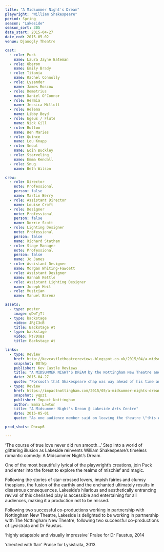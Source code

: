 ```yaml
---
title: "A Midsummer Night's Dream"
playwright: "William Shakespeare"
period: Spring
season: "Lakeside"
season_sort: 305
date_start: 2015-04-27
date_end: 2015-05-02
venue: Djanogly Theatre

cast:
  - role: Puck
    name: Laura Jayne Bateman
  - role: Oberon
    name: Emily Brady
  - role: Titania
    name: Rachel Connolly
  - role: Lysander
    name: James Roscow
  - role: Demetrius
    name: Daniel O'Connor
  - role: Hermia
    name: Jessica Millott
  - role: Helena
    name: Libby Boyd
  - role: Egeus / Flute
    name: Nick Gill
  - role: Bottom
    name: Ben Maries
  - role: Quince
    name: Lou Knapp
  - role: Snout
    name: Eoin Buckley
  - role: Starveling
    name: Emma Kendall
  - role: Snug
    name: Beth Wilson

crew:
  - role: Director
    note: Professional
    person: false
    name: Martin Berry
  - role: Assistant Director
    name: Louise Croft
  - role: Designer
    note: Professional
    person: false
    name: Dorrie Scott
  - role: Lighting Designer
    note: Professional
    person: false
    name: Richard Statham
  - role: Stage Manager
    note: Professional
    person: false
    name: Jo James
  - role: Assistant Designer
    name: Morgan Whiting-Fawcett
  - role: Assistant Designer
    name: Hannah Kettle
  - role: Assistant Lighting Designer
    name: Joseph Heil
  - role: Musician
    name: Manuel Barenz

assets:
  - type: poster
    image: qDwTjTt
  - type: backstage
    video: JRjC3cB
    title: Backstage At
  - type: backstage
    video: kt7DxBs
    title: Backstage At

links:
  - type: Review
    href: http://kevcastletheatrereviews.blogspot.co.uk/2015/04/a-midsummer-nights-dream-by-nottingham.html
    snapshot: 0OfWp
    publisher: Kev Castle Reviews
    title: "A MIDSUMMER NIGHT'S DREAM by the Nottingham New Theatre and Lakeside"
    date: 2015-04-27
    quote: "Forsooth that Shakespeare chap was way ahead of his time and if they had taught this sort of Shakespeare when I was at school I would not have had to wait so long to enjoy the bard at this level."
  - type: Review
    href: https://impactnottingham.com/2015/05/a-midsummer-nights-dream-lakeside-arts-centre/
    snapshot: yqpz1
    publisher: Impact Nottingham
    author: Emma Lawton
    title: "A Midsummer Night's Dream @ Lakeside Arts Centre"
    date: 2015-05-01
    quote: "As one audience member said on leaving the theatre \"this was the funniest production I have ever seen\". And I have to say that I agree with him."

prod_shots: Dhcwp6

---
```


‘The course of true love never did run smooth…’
Step into a world of glittering illusion as Lakeside reinvents William Shakespeare’s timeless romantic comedy: A Midsummer Night’s Dream.

One of the most beautifully lyrical of the playwright’s creations, join Puck and enter into the forest to explore the realms of mischief and magic.

Following the stories of star-crossed lovers, impish fairies and clumsy thespians, the fusion of the earthly and the enchanted ultimately results in disastrous consequences. Lakeside’s hilarious and aesthetically entrancing revival of this cherished play is accessible and entertaining for all audiences, making it a production not to be missed.

Following two successful co-productions working in partnership with Nottingham New Theatre, Lakeside is delighted to be working in partnership with The Nottingham New Theatre, following two successful co-productions of Lysistrata and Dr Faustus.

‘highly adaptable and visually impressive’
Praise for Dr Faustus, 2014

‘directed with flair’
Praise for Lysistrata, 2013
